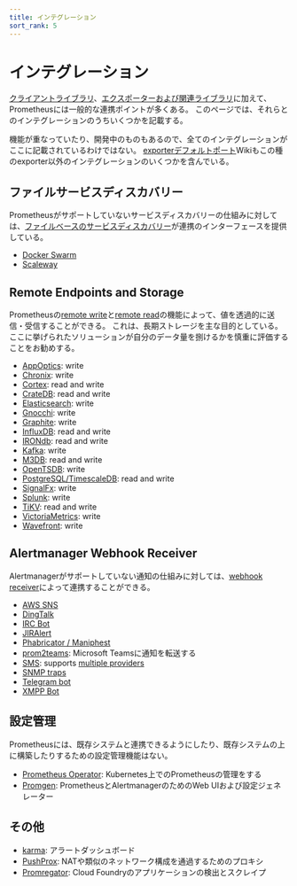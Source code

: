 ```yaml
---
title: インテグレーション
sort_rank: 5
---
```


# インテグレーション

[クライアントライブラリ](/docs/instrumenting/clientlibs/)、[エクスポーターおよび関連ライブラリ](/docs/instrumenting/exporters/)に加えて、Prometheusには一般的な連携ポイントが多くある。 このページでは、それらとのインテグレーションのうちいくつかを記載する。

機能が重なっていたり、開発中のものもあるので、全てのインテグレーションがここに記載されているわけではない。 [exporterデフォルトポート](https://github.com/prometheus/prometheus/wiki/Default-port-allocations)Wikiもこの種のexporter以外のインテグレーションのいくつかを含んでいる。

## ファイルサービスディスカバリー

Prometheusがサポートしていないサービスディスカバリーの仕組みに対しては、[ファイルベースのサービスディスカバリー](/docs/operating/configuration/#%3Cfile_sd_config%3E)が連携のインターフェースを提供している。

 * [Docker Swarm](https://github.com/ContainerSolutions/prometheus-swarm-discovery)
 * [Scaleway](https://github.com/scaleway/prometheus-scw-sd)

## Remote Endpoints and Storage

Prometheusの[remote write](/docs/operating/configuration/#%3Cremote_write%3E)と[remote read](/docs/operating/configuration/#%3Cremote_read%3E)の機能によって、値を透過的に送信・受信することができる。 これは、長期ストレージを主な目的としている。 ここに挙げられたソリューションが自分のデータ量を捌けるかを慎重に評価することをお勧めする。

  * [AppOptics](https://github.com/solarwinds/prometheus2appoptics): write
  * [Chronix](https://github.com/ChronixDB/chronix.ingester): write
  * [Cortex](https://github.com/cortexproject/cortex): read and write
  * [CrateDB](https://github.com/crate/crate_adapter): read and write
  * [Elasticsearch](https://github.com/infonova/prometheusbeat): write
  * [Gnocchi](https://gnocchi.xyz/prometheus.html): write
  * [Graphite](https://github.com/prometheus/prometheus/tree/master/documentation/examples/remote_storage/remote_storage_adapter): write
  * [InfluxDB](https://docs.influxdata.com/influxdb/latest/supported_protocols/prometheus): read and write
  * [IRONdb](https://github.com/circonus-labs/irondb-prometheus-adapter): read and write
  * [Kafka](https://github.com/Telefonica/prometheus-kafka-adapter): write
  * [M3DB](https://m3db.github.io/m3/integrations/prometheus): read and write
  * [OpenTSDB](https://github.com/prometheus/prometheus/tree/master/documentation/examples/remote_storage/remote_storage_adapter): write
  * [PostgreSQL/TimescaleDB](https://github.com/timescale/prometheus-postgresql-adapter): read and write
  * [SignalFx](https://github.com/signalfx/metricproxy#prometheus): write
  * [Splunk](https://github.com/lukemonahan/splunk_modinput_prometheus#prometheus-remote-write): write
  * [TiKV](https://github.com/bragfoo/TiPrometheus): read and write
  * [VictoriaMetrics](https://github.com/VictoriaMetrics/VictoriaMetrics): write
  * [Wavefront](https://github.com/wavefrontHQ/prometheus-storage-adapter): write

## Alertmanager Webhook Receiver

Alertmanagerがサポートしていない通知の仕組みに対しては、[webhook receiver](/docs/alerting/configuration/#webhook_config)によって連携することができる。

  * [AWS SNS](https://github.com/DataReply/alertmanager-sns-forwarder)
  * [DingTalk](https://github.com/timonwong/prometheus-webhook-dingtalk)
  * [IRC Bot](https://github.com/multimfi/bot)
  * [JIRAlert](https://github.com/free/jiralert)
  * [Phabricator / Maniphest](https://github.com/knyar/phalerts)
  * [prom2teams](https://github.com/idealista/prom2teams): Microsoft Teamsに通知を転送する
  * [SMS](https://github.com/messagebird/sachet): supports [multiple providers](https://github.com/messagebird/sachet/blob/master/examples/config.yaml)
  * [SNMP traps](https://github.com/maxwo/snmp_notifier)
  * [Telegram bot](https://github.com/inCaller/prometheus_bot)
  * [XMPP Bot](https://github.com/jelmer/prometheus-xmpp-alerts)

## 設定管理

Prometheusには、既存システムと連携できるようにしたり、既存システムの上に構築したりするための設定管理機能はない。

  * [Prometheus Operator](https://github.com/coreos/prometheus-operator): Kubernetes上でのPrometheusの管理をする
  * [Promgen](https://github.com/line/promgen): PrometheusとAlertmanagerのためのWeb UIおよび設定ジェネレーター

## その他

  * [karma](https://github.com/prymitive/karma): アラートダッシュボード
  * [PushProx](https://github.com/RobustPerception/PushProx): NATや類似のネットワーク構成を通過するためのプロキシ
  * [Promregator](https://github.com/promregator/promregator): Cloud Foundryのアプリケーションの検出とスクレイプ

